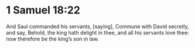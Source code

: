 # 1 Samuel 18:22

And Saul commanded his servants, [saying], Commune with David secretly, and say, Behold, the king hath delight in thee, and all his servants love thee: now therefore be the king’s son in law.